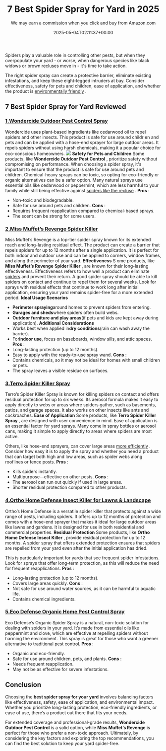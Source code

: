 ﻿---
author: We may earn a commission when you click and buy from Amazon.com
layout: post
title: 7 Best Spider Spray for Yard in 2025
date: '2025-05-04T02:11:37+00:00'
categories:
- Product Reviews
- Spiders
tags: []
slug: /best-spider-spray-for-yard/
lastmod: 2025-05-07T12:21:25+03:00
---

Spiders play a valuable role in controlling other pests, but when they overpopulate your yard - or worse, when dangerous species like black widows or brown recluses move in - it's time to take action.

The right spider spray can create a protective barrier, eliminate existing infestations, and keep these eight-legged intruders at bay. Consider effectiveness, safety for pets and children, ease of application, and whether the product is
[environmentally friendly](https://pestpolicy.com/best-spider-traps/)
.
## 7 Best Spider Spray for Yard Reviewed
### [1.**Wondercide Outdoor Pest Control Spray**](https://www.amazon.com/dp/B074HZHPD9/?tag=p-policy-20)
Wondercide uses plant-based ingredients like cedarwood oil to repel spiders and other insects. This product is safe for use around childr
en and pets and can be applied with a hose-end sprayer for large outdoor areas. It repels spiders without using harsh chemicals, making it a popular choice for eco-conscious homeowners.
![](/assets/img/04/Best-Spider-Spray-for-Yard-300x193.jpg)
**Safety for Pets and Children**
Some products, like
**Wondercide Outdoor Pest Control**
, prioritize safety without compromising on performance. When choosing a spider spray, it's important to ensure that the product is safe for use around pets and children.
Chemical-heavy sprays can be toxic, so opting for eco-friendly or organic alternatives can be a safer option. Many natural sprays use essential oils like cedarwood or peppermint, which are less harmful to your family while still being effective against
[spiders like the recluse](https://pestpolicy.com/how-to-get-rid-of-brown-recluse-spiders/)
.
**Pros**
:
- Non-toxic and biodegradable.
- Safe for use around pets and children.
**Cons**
:
- Requires frequent reapplication compared to chemical-based sprays.
- The scent can be strong for some users.
### [2.**Miss Muffet’s Revenge Spider Killer**](https://www.amazon.com/dp/B00FGIJXK4/?tag=p-policy-20)
Miss Muffet’s Revenge is a top-tier spider spray known for its extended reach and long-lasting residual effect. The product can create a barrier that repels spiders for up to 12 months after a single application. It is perfect for both indoor and outdoor use and can be applied to corners, window frames, and along the perimeter of your yard.
**Effectiveness**
S
ome products, like
**Miss Muffet’s Revenge**
**Spider Killer**
, are known for their long-lasting effectiveness. Effectiveness refers to how well a product can eliminate
[spiders](https://pestpolicy.com/what-is-a-hobo-spider/)
and prevent their return.
A good spider spray should be able to kill spiders on contact and continue to repel them for several weeks. Look for sprays with residual effects that continue to work long after initial application, ensuring your yard remains spider-free for a more extended period.
**Ideal Usage Scenarios**
- **Perimeter spraying**around homes to prevent spiders from entering.
- **Garages and sheds**where spiders often build webs.
- **Outdoor furniture and play areas**(if pets and kids are kept away during application).
**Additional Considerations**
- Works best when applied in**dry conditions**(rain can wash away the barrier).
- For**indoor use**, focus on baseboards, window sills, and attic spaces.
**Pros**
:
- Long-lasting protection (up to 12 months).
- Easy to apply with the ready-to-use spray wand.
**Cons**
:
- Contains chemicals, so it may not be ideal for homes with small children or pets.
- The spray leaves a visible residue on surfaces.
### [3.**Terro Spider Killer Spray**](https://www.amazon.com/dp/B008CH3Y9C/?tag=p-policy-20)
Terro’s Spider Killer Spray is known for killing spiders on contact and offers residual protection for up to six weeks. Its aerosol formula makes it easy to apply directly to webs or areas where spiders gather, such as basements, patios, and garage spaces. It also works on other insects like ants and cockroaches.
**Ease of Application**
Some products, like
**Terro Spider Killer Spray**
, are designed with user convenience in mind. Ease of application is an essential factor for yard sprays. Many come in spray bottles or aerosol cans, making it simple to apply directly to areas where spiders are most active.

Others, like hose-end sprayers, can cover large areas
[more efficiently](https://pestpolicy.com/does-bleach-kill-spiders/)
. Consider how easy it is to apply the spray and whether you need a product that can target both high and low areas, such as spider webs along rooflines or fence posts.
**Pros**
:
- Kills spiders instantly.
- Multipurpose—effective on other pests.
**Cons**
:
- The aerosol can run out quickly if used in large areas.
- Shorter residual protection compared to other products.
### [4.**Ortho Home Defense Insect Killer for Lawns & Landscape**](https://www.amazon.com/dp/B01JIRKIRK/?tag=p-policy-20)
Ortho’s Home Defense is a versatile spider killer that protects against a wide range of pests, including spiders. It offers up to 12 months of protection and comes with a hose-end sprayer that makes it ideal for large outdoor areas like lawns and gardens. It is designed for use in both residential and commercial properties.
**Residual Protection**
Some products, like
**Ortho Home Defense Insect Killer**
, provide residual protection for up to 12 months. A spider spray that offers extended protection ensures that spiders are repelled from your yard even after the initial application has dried.

This is particularly important for yards that see frequent spider infestations. Look for sprays that offer long-term protection, as this will reduce the need for frequent reapplications.
**Pros**
:
- Long-lasting protection (up to 12 months).
- Covers large areas quickly.
**Cons**
:
- Not safe for use around water sources, as it can be harmful to aquatic life.
- Contains chemical ingredients.
### [5.**Eco Defense Organic Home Pest Control Spray**](https://www.amazon.com/dp/B00ZNHYEFM/?tag=p-policy-20)
Eco Defense’s Organic Spider Spray is a natural, non-toxic solution for dealing with spiders in your yard. It’s made from essential oils like peppermint and clove, which are effective at repelling spiders without harming the environment. This spray is great for those who want a greener alternative to traditional pest control.
**Pros**
:
- Organic and eco-friendly.
- Safe for use around children, pets, and plants.
**Cons**
:
- Needs frequent reapplication.
- May not be as effective for severe infestations.
## Conclusion
Choosing the
**best spider spray for your yard**
involves balancing factors like effectiveness, safety, ease of application, and environmental impact. Whether you prioritize long-lasting protection, eco-friendly ingredients, or ease of use, there’s a product out there that fits your needs.

For extended coverage and professional-grade results,
**Wondercide Outdoor Pest Control**
is a solid option, while
**Miss Muffet’s Revenge**
is perfect for those who prefer a non-toxic approach. Ultimately, by considering the key factors and exploring the top recommendations, you can find the best solution to keep your yard spider-free.